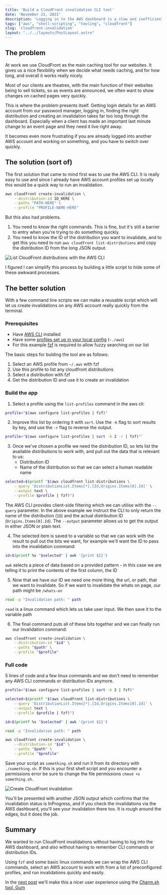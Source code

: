 ```yaml
---
title: 'Build a CloudFront invalidation CLI tool'
date: 'November 21, 2022'
description: 'Logging in to the AWS dashboard is a slow and inefficient way of creating cache invalidations so I built a simple CLI tool using the AWS CLI to speed things up.'
tags: ["aws", "shell-scripting", "tooling", "cloudfront"]
slug: 'cloudfront-invalidation'
layout: "../../layouts/PostLayout.astro"
---
```


## The problem

At work we use CloudFront as the main caching tool for our websites. It gives us a nice flexibility when we decide what needs caching, and for how long, and overall it works really nicely. 

Most of our clients are theatres, with the main function of their websites being to sell tickets, so as events are announced, we often want to show changes on cached pages very quickly.

This is where the problem presents itself. Getting login details for an AWS account from our password manager, logging in, finding the right distribution and creating an invalidation takes far too long through the dashboard. Especially when a client has made an important last minute change to an event page and they need it live right away.

It becomes even more frustrating if you are already logged into another AWS account and working on something, and you have to switch over quickly.

## The solution (sort of)

The first solution that came to mind first was to use the AWS CLI. It is really easy to use and since I already have AWS account profiles set up locally this would be a quick way to run an invalidation.

```bash
aws cloudfront create-invalidation \
    --distribution-id ID_HERE \
    --paths "PATH-HERE" \
    --profile "PROFILE-NAME-HERE"
```

But this also had problems.

1. You need to know the right commands. This is fine, but it's still a barrier to entry when you're trying to do something quickly.
2. You need to know the ID of the distribution you want to invalidate, and to get this you need to run `aws cloudfront list-distributions` and copy the distribution ID from the long JSON output.

![List CloudFront distributions with the AWS CLI](/assets/cloudfront-distros.gif "Cloudfront distributions")

I figured I can simplify this process by building a little script to hide some of these awkward processes.

## The better solution

With a few command line scripts we can make a reusable script which will let us create invalidations on any AWS account really quickly from the terminal.

### Prerequisites

- Have [AWS CLI](https://docs.aws.amazon.com/cli/latest/userguide/cli-chap-getting-started.html) installed
- Have some [profiles set up in your local config](https://docs.aws.amazon.com/cli/latest/userguide/cli-configure-profiles.html) (`~./aws`)
- For this example [fzf](https://github.com/junegunn/fzf) is required to allow fuzzy searching on our list

The basic steps for bulding the tool are as follows:

1. Select an AWS profile from `~/.aws` with fzf
2. Use this profile to list any cloudfront distributions
3. Select a distribution with fzf
4. Get the distribution ID and use it to create an invalidation

### Build the app

1. Select a profile using the `list-profiles` command in the aws cli:

```bash
profile="$(aws configure list-profiles | fzf)"
```

2. Improve this list by ordering it with `sort`. Use the `-k` flag to sort results by key, and use the `-r` flag to reverse the output.

```bash
profile="$(aws configure list-profiles | sort -k 2 -r | fzf)"`
```

3. Once we've chosen a profile we need the distribution ID, so lets list the available distributions to work with, and pull out the data that is relevant to us:
	- Distribution ID
	- Name of the distribution so that we can select a human readable name

```bash
selected=$(printf "$(aws cloudfront list-distributions \
    --query 'DistributionList.Items[*].[Id,Origins.Items[0].Id]' \
    --output text \
    --profile $profile | fzf)")
```

The AWS CLI provides client-side filtering which we can utilise with the `--query` parameter. In the above example we instruct the CLI to only return the name of the distribution (`ID`) and the actual distribution ID (`Origins.Items[0].Id`). The `--output` parameter allows us to get the output in either JSON or plain text.

4. The selected item is saved to a variable so that we can work with the result to pull out the bits we want, for example we'll want the ID to pass into the invalidation command:

```bash
id=$(printf %s "$selected" | awk '{print $1}')
```

`awk` selects a piece of data based on a provided pattern - in this case we are telling it to print the contents of the first column, the ID

5. Now that we have our ID we need one more thing, the url, or path, that we want to invalidate. So if we want to invalidate the whats on page, our path might be `/whats-on`

```bash
read -p "Invalidation path: " path
```

`read` is a linux command which lets us take user input. We then save it to the variable path

6. The final command puts all of these bits together and we can finally run our invalidation command:

```bash
aws cloudfront create-invalidation \
    --distribution-id "$id" \
    --paths "$path" \
    --profile "$profile"
```

### Full code

5 lines of code and a few linux commands and we don't need to remember any AWS CLI commands or distribution IDs anymore.

```bash
profile="$(aws configure list-profiles | sort -k 2 | fzf)"

selected=$(printf "$(aws cloudfront list-distributions \
    --query 'DistributionList.Items[*].[Id,Origins.Items[0].Id]' \
    --output text \
    --profile $profile | fzf)")

id=$(printf %s "$selected" | awk '{print $1}')

read -p "Invalidation path: " path

aws cloudfront create-invalidation \
    --distribution-id "$id" \
    --paths "$path" \
    --profile "$profile"
```

Save your script as `something.sh` and run it from its directory with `./something.sh`. If this is your first shell script and you encounter a permissions error be sure to change the file permissions `chmod +x something.sh`.

![Create CloudFront invalidation](/assets/cloudfront-invalidation-final.gif "Cloudfront invalidations with the CLI")

You'll be presented with another JSON output which confirms that the invalidation status is InProgress, and if you check the invalidations via the AWS dashboard, you'll see your invalidation there too. It is rough around the edges, but it does the job.

## Summary

We wanted to run CloudFront invalidations without having to log into the AWS dashboard, and also without having to remember CLI commands or distribution IDs.

Using `fzf` and some basic linux commands we can wrap the AWS CLI commands, select an AWS account to work with from a list of preconfigured profiles, and run invalidations quickly and easily.

In the [next post](/posts/improving-cli-invalidations) we'll make this a nicer user experience using the [Charm.sh tool, Gum](https://github.com/charmbracelet/gum)
